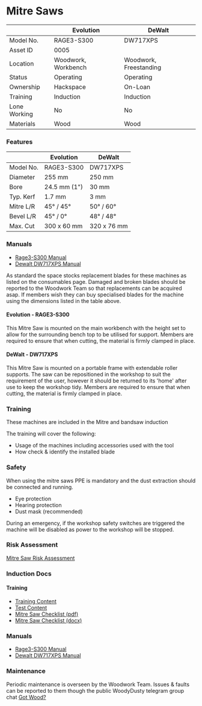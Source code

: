 Mitre Saws
==========

|              | Evolution           | DeWalt                 |
|--------------|---------------------|------------------------|
| Model No.    | RAGE3-S300          | DW717XPS               |
| Asset ID     | 0005                |                        |
| Location     | Woodwork, Workbench | Woodwork, Freestanding |
| Status       | Operating           | Operating              |
| Ownership    | Hackspace           | On-Loan                |
| Training     | Induction           | Induction              |
| Lone Working | No                  | No                     |
| Materials    | Wood                | Wood                   |

### Features

|           | Evolution         | DeWalt            |
|-----------|-------------------|-------------------|
| Model No. | RAGE3-S300        | DW717XPS          |
| Diameter  | 255 mm            | 250 mm            |
| Bore      | 24.5 mm (1")      | 30 mm             |
| Typ. Kerf | 1.7 mm            | 3 mm              |
| Mitre L/R | 45&deg; / 45&deg; | 50&deg; / 60&deg; |
| Bevel L/R | 45&deg; / 0&deg;  | 48&deg; / 48&deg; |
| Max. Cut  | 300 x 60 mm       | 320 x 76 mm       |

### Manuals

-	[Rage3-S300 Manual](../../../instruction_manuals/evolutionmitresaw.pdf)
-	[Dewalt DW717XPS Manual](../../../instruction_manuals/dewaltmitresaw.pdf)

As standard the space stocks replacement blades for these machines as listed on the consumables page. Damaged and broken blades should be reported to the Woodwork Team so that replacements can be acquired asap. If members wish they can buy specialised blades for the machine using the dimensions listed in the table above.

#### Evolution - RAGE3-S300

This Mitre Saw is mounted on the main workbench with the height set to allow for the surrounding bench top to be utilised for support. Members are required to ensure that when cutting, the material is firmly clamped in place.

#### DeWalt - DW717XPS

This Mitre Saw is mounted on a portable frame with extendable roller supports. The saw can be repositioned in the workshop to suit the requirement of the user, however it should be returned to its 'home' after use to keep the workshop tidy. Members are required to ensure that when cutting, the material is firmly clamped in place.

### Training

These machines are included in the Mitre and bandsaw induction

The training will cover the following:

-	Usage of the machines including accessories used with the tool
-	How check & identify the installed blade

### Safety

When using the mitre saws PPE is mandatory and the dust extraction should be connected and running.

-	Eye protection
-	Hearing protection
-	Dust mask (recommended)

During an emergency, if the workshop safety switches are triggered the machine will be disabled as power to the workshop will be stopped.

### Risk Assessment

[Mitre Saw Risk Assessment](https://docs.google.com/document/d/1hz-QQyRN5IDYSb1ZQf2hbaZ7sfdufF3-600ZcDYxIJI/edit?usp=sharing)

### Induction Docs

#### Training

-	[Training Content](../training/mitre_saw.md)
-	[Test Content](../training/mitre_saw.md)
-	[Mitre Saw Checklist (pdf)](../inductions/mitre_saw.pdf)
-	[Mitre Saw Checklist (docx)](../inductions/mitre_saw.docx)

### Manuals

-	[Rage3-S300 Manual](../../../instruction_manuals/evolutionmitresaw.pdf)
-	[Dewalt DW717XPS Manual](../../../instruction_manuals/dewaltmitresaw.pdf)

### Maintenance

Periodic maintenance is overseen by the Woodwork Team. Issues & faults can be reported to them though the public WoodyDusty telegram group chat [Got Wood?](http://protect-mylinks.com/decrypt?i=d354121e2215720)
